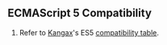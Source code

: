 ## ECMAScript 5 Compatibility

  1. Refer to [Kangax](https://twitter.com/kangax/)'s ES5 [compatibility table](http://kangax.github.io/es5-compat-table/).